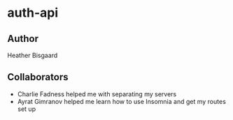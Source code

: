 # auth-api

## Author

Heather Bisgaard

## Collaborators

- Charlie Fadness helped me with separating my servers
- Ayrat Gimranov helped me learn how to use Insomnia and get my routes set up
